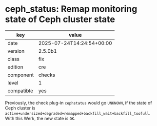 [//]: # (werk v2)
# ceph_status: Remap monitoring state of Ceph cluster state

key        | value
---------- | ---
date       | 2025-07-24T14:24:54+00:00
version    | 2.5.0b1
class      | fix
edition    | cre
component  | checks
level      | 1
compatible | yes

Previously, the check plug-in `cephstatus` would go `UNKNOWN`, if the state of Ceph cluster is `active+undersized+degraded+remapped+backfill_wait+backfill_toofull`. With this Werk, the new state is `OK`.

